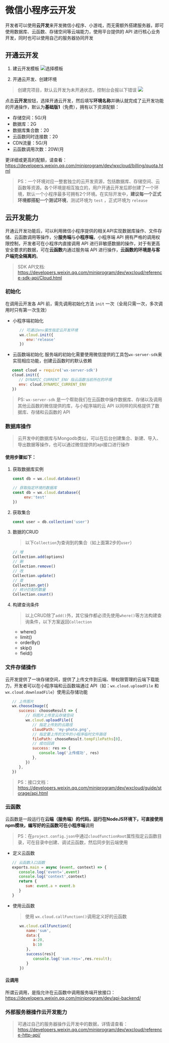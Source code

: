 # 微信小程序云开发

开发者可以使用**云开发**来开发微信小程序、小游戏，而无需额外搭建服务器，即可使用数据库、云函数、存储空间等云端能力，使用平台提供的 API 进行核心业务开发，同时也可以使用自己的服务器协同开发



## 开通云开发

1. 建云开发模板
![](./img/yunkaifa_select.png "选择模板")

2. 开通云开发、创建环境
> 创建完项目，默认云开发为未开通状态，控制台会报以下错误
![](./img/yunkaifa_error.png "")

点击**云开发**按钮，选择开通云开发，然后填写**环境名称**并确认就完成了云开发功能的开通操作，默认为**基础版1**（免费），拥有以下资源配额：

- 存储空间：5G/月
- 数据库：2G
- 数据库集合数：20
- 云函数同时连接数：20
- CDN流量：5G/月
- 云函数调用次数：20W/月

更详细或更高的配额，请查看：https://developers.weixin.qq.com/miniprogram/dev/wxcloud/billing/quota.html



> PS：一个环境对应一整套独立的云开发资源，包括数据库、存储空间、云函数等资源。各个环境是相互独立的，用户开通云开发后即创建了一个环境，默认一个小程序最多可拥有2个环境。在实际开发中，**建议每一个正式环境都搭配一个测试环境**，测试环境为 `test` ，正式环境为 `release` 



## 云开发能力

开通云开发功能后，可以利用微信小程序提供的相关API实现数据库操作、文件存储、云函数调用等操作，分**服务端**与**小程序端**，小程序端 API 拥有严格的调用权限控制，开发者可在小程序内直接调用 API 进行非敏感数据的操作，对于有更高安全要求的数据，可在**云函数**内通过服务端 API 进行操作，**云函数的环境是与客户端完全隔离的**。

> SDK API文档: https://developers.weixin.qq.com/miniprogram/dev/wxcloud/reference-sdk-api/Cloud.html

### 初始化
在调用云开发各 API 前，需先调用初始化方法 `init` 一次（全局只需一次，多次调用时只有第一次生效）

* 小程序端初始化
   ```js
      // 可通过env属性指定云开发环境
      wx.cloud.init({
         env:'release'
      })
   ```

* 云函数端初始化
服务端的初始化需要使用微信提供的工具包`wx-server-sdk`来实现相应功能，创建云函数时的默认依赖
```js
   const cloud = require('wx-server-sdk')
   cloud.init({
      // DYNAMIC_CURRENT_ENV 指云函数当前所在的环境
      env: cloud.DYNAMIC_CURRENT_ENV
   })

```
   > PS: `wx-server-sdk` 是一个帮助我们在云函数中操作数据库、存储以及调用其他云函数的微信提供的库，与小程序端的云 API 以同样的风格提供了数据库、存储和云函数的 API


### 数据库操作

> 云开发中的数据库与Mongodb类似，可以在后台创建集合、新建、导入、导出数据等操作，也可以通过微信提供的api接口进行操作

#### 使用步骤如下：

1. 获取数据库实例

   ```js
   const db = wx.cloud.database()
   
   // 获取指定环境的数据库
   const db = wx.cloud.database({
    	env:'test'   
   })
   ```

2. 获取集合

   ```js
   const user = db.collection('user')
   ```

3. 数据的CRUD

   > 以下`Collection`为查询到的集合（如上面第2步的`user`）

   ```js
   // 增
   Collection.add(options)
   // 删
   Collection.remove()
   // 改
   Collection.update()
   // 查
   Collection.get()
   // 统计匹配的数量
   Collection.count()
   ```

4. 构建查询条件

   > 以上CRUD除了`add()`外，其它操作都必须先使用`where()`等方法构建查询条件，以下方案返回`Collection`

   * where()
   * limit()
   * orderBy()
   * skip()
   * field()

### 文件存储操作
云开发提供了一块存储空间，提供了上传文件到云端、带权限管理的云端下载能力，开发者可以在小程序端和云函数端通过 API（如：`wx.cloud.uploadFile` 和 `wx.cloud.downloadFile`）使用云存储功能
```js
   // 上传图片
   wx.chooseImage({
      success: chooseResult => {
         // 将图片上传至云存储空间
         wx.cloud.uploadFile({
            // 指定上传到的云路径
            cloudPath: 'my-photo.png',
            // 指定要上传的文件的小程序临时文件路径
            filePath: chooseResult.tempFilePaths[0],
            // 成功回调
            success: res => {
               console.log('上传成功', res)
            },
         })
      },
   })
```
> PS：接口文档：https://developers.weixin.qq.com/miniprogram/dev/wxcloud/guide/storage/api.html

### 云函数

云函数是一段运行在**云端（服务端）**的代码，运行在NodeJS环境下，可直接使用npm模块，编写好的云函数可在**小程序端**调用

> PS：在`project.config.json`中通过`cloudfunctionRoot`属性指定云函数目录，可在目录中创建、调试云函数，然后同步到云端使用

* 定义云函数
```js
   // 云函数入口函数
   exports.main = async (event, context) => {
      console.log('event=',event)
      console.log('context',context)
      return {
         sum: event.a + event.b
      }
   }
```

* 使用云函数
   >使用 `wx.cloud.callFunction()`调用定义好的云函数
   ```js
      wx.cloud.callFunction({
         name:'sum',
         data:{
            a:20,
            b:10
         },
         success(res){
            console.log('sum.res=',res.result);
         }
      })
   ```


#### 云调用
所谓云调用，是指允许在云函数中调用服务端开放接口：https://developers.weixin.qq.com/miniprogram/dev/api-backend/

### 外部服务器操作云开发能力
> 可通过自己的服务器操作云开发中的数据，详情请查看：https://developers.weixin.qq.com/miniprogram/dev/wxcloud/reference-http-api/


